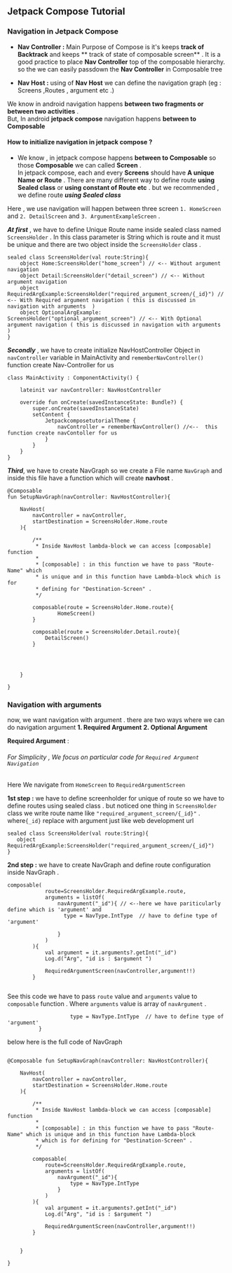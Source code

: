 ## Jetpack Compose Tutorial

### Navigation in Jetpack Compose

<p>

* **Nav Controller :** Main Purpose of Compose is it's keeps **track of Backtrack** and keeps **
  track of state of composable screen** . It is a good practice to place **Nav Controller** top of
  the composable hierarchy. so the we can easily passdown the **Nav Controller** in Composable tree

* **Nav Host :** using of **Nav Host** we can define the navigation graph (eg : Screens ,Routes ,
  argument etc .)

We know in android navigation happens **between two fragments or between two activities** . <br/>
But, In android **jetpack compose** navigation happens **between to Composable**

#### How to initialize navigation in jetpack compose ?

* We know , in jetpack compose happens **between to Composable** so those **Composable** we can
  called **Screen** . <br/> In jetpack compose, each and every **Screens** should have **A unique
  Name or Route** . There are many different way to define route  **using Sealed class** or  **using
  constant of Route etc** . but we recommended , we define route ***using Sealed class*** <br/>

Here , we use navigation will happen between three screen `1. HomeScreen` and `2. DetailScreen`
and `3. ArgumentExampleScreen` .

***At first*** , we have to define Unique Route name inside sealed class named `ScreensHolder` . In
this class parameter is String which is route and it must be unique and there are two object inside
the `ScreensHolder` class .

```
sealed class ScreensHolder(val route:String){
    object Home:ScreensHolder("home_screen") // <-- Without argument navigation
    object Detail:ScreensHolder("detail_screen") // <-- Without argument navigation
    object RequiredArgExample:ScreensHolder("required_argument_screen/{_id}") // <-- With Required argument navigation ( this is discussed in navigation with arguments  )
    object OptionalArgExample:   ScreensHolder("optional_argument_screen") // <-- With Optional argument navigation ( this is discussed in navigation with arguments  )
}
```

***Secondly*** , we have to create initialize NavHostController Object in `navController` variable
in MainActivity and `rememberNavController()` function create Nav-Controller for us

```
class MainActivity : ComponentActivity() {

    lateinit var navController: NavHostController

    override fun onCreate(savedInstanceState: Bundle?) {
        super.onCreate(savedInstanceState)
        setContent {
            JetpackcomposetutorialTheme { 
                navController = rememberNavController() //<--  this function create navContoller for us
            }
        }
    }
}

```

***Third***, we have to create NavGraph so we create a File name `NavGraph` and inside this file
have a function which will create **navhost**  .

```
@Composable
fun SetupNavGraph(navController: NavHostController){

    NavHost(
        navController = navController,
        startDestination = ScreensHolder.Home.route
    ){

        /**
         * Inside NavHost lambda-block we can access [composable] function
         *
         * [composable] : in this function we have to pass "Route-Name" which 
         * is unique and in this function have Lambda-block which is for 
         * defining for "Destination-Screen" .
         */

        composable(route = ScreensHolder.Home.route){
                HomeScreen()
        }

        composable(route = ScreensHolder.Detail.route){
            DetailScreen()
        }
 
        
        

    }

}

```

### Navigation with arguments

now, we want navigation with argument . there are two ways where we can do navigation argument **1.
Required Argument**  **2. Optional Argument**

**Required Argument** :

###### For Simplicity , We focus on particular code for `Required Argument Navigation`

Here We navigate from `HomeScreen` to `RequiredArgumentScreen`

**1st step :** we have to define screenholder for unique of route so we have to define routes using
sealed class . but noticed one thing in `ScreensHolder` class we write route name
like `"required_argument_screen/{_id}"` . where`{_id}` replace with argument just like web
development url

 ```
sealed class ScreensHolder(val route:String){
    object RequiredArgExample:ScreensHolder("required_argument_screen/{_id}")  
 }
```

**2nd step :** we have to create NavGraph and define route configuration inside NavGraph .

``` 
composable(
            route=ScreensHolder.RequiredArgExample.route,
            arguments = listOf(
                navArgument("_id"){ // <--here we have pariticularly define which is 'argument' and 
                  type = NavType.IntType  // have to define type of 'argument'
                    
                }
            )
        ){
            val argument = it.arguments?.getInt("_id")
            Log.d("Arg", "id is : $argument ")
            
            RequiredArgumentScreen(navController,argument!!)
        } 
        
```

See this code  we have to pass  `route` value and `arguments` value to `composable` function .
Where `arguments` value is array of `navArgument` .

```navArgument("_id"){ // <--here we have pariticularly define which is 'argument' and
                    type = NavType.IntType  // have to define type of 'argument'
          }
```

below here is the full code of NavGraph 

```

@Composable fun SetupNavGraph(navController: NavHostController){

    NavHost(
        navController = navController,
        startDestination = ScreensHolder.Home.route
    ){

        /**
         * Inside NavHost lambda-block we can access [composable] function
         *
         * [composable] : in this function we have to pass "Route-Name" which is unique and in this function have Lambda-block
         * which is for defining for "Destination-Screen" .
         */

        composable(
            route=ScreensHolder.RequiredArgExample.route,
            arguments = listOf(
                navArgument("_id"){
                    type = NavType.IntType
                }
            )
        ){
            val argument = it.arguments?.getInt("_id")
            Log.d("Arg", "id is : $argument ")
            
            RequiredArgumentScreen(navController,argument!!)
        }


    }

}

```




</p>


